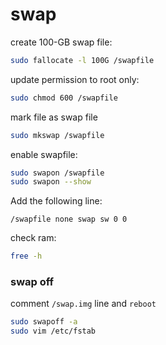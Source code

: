 # swap

create 100-GB swap file:
```bash
sudo fallocate -l 100G /swapfile
```

update permission to root only:
```bash
sudo chmod 600 /swapfile
```

mark file as swap file
```bash
sudo mkswap /swapfile
```

enable swapfile:
```bash
sudo swapon /swapfile
sudo swapon --show
```

Add the following line:
```
/swapfile none swap sw 0 0
```

check ram:
```bash
free -h
```

### swap off

comment `/swap.img` line and `reboot`
```bash
sudo swapoff -a
sudo vim /etc/fstab
```



